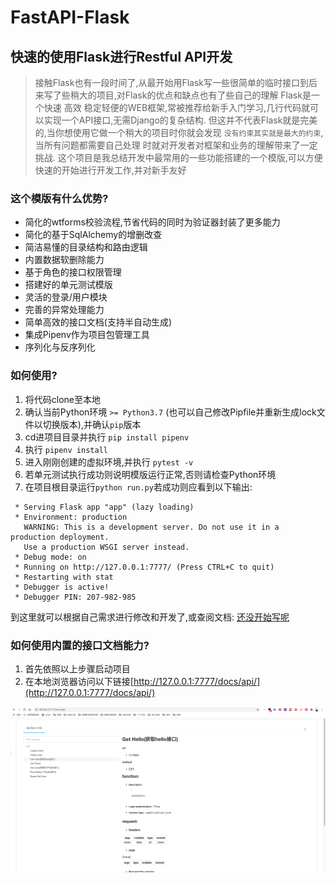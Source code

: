 # FastAPI-Flask
## 快速的使用Flask进行Restful API开发

> 接触Flask也有一段时间了,从最开始用Flask写一些很简单的临时接口到后来写了些稍大的项目,对Flask的优点和缺点也有了些自己的理解
>Flask是一个快速 高效 稳定轻便的WEB框架,常被推荐给新手入门学习,几行代码就可以实现一个API接口,无需Django的复杂结构. 
>但这并不代表Flask就是完美的,当你想使用它做一个稍大的项目时你就会发现 ``没有约束其实就是最大的约束``,当所有问题都需要自己处理
>时就对开发者对框架和业务的理解带来了一定挑战.
>这个项目是我总结开发中最常用的一些功能搭建的一个模版,可以方便快速的开始进行开发工作,并对新手友好



### 这个模版有什么优势?

* 简化的wtforms校验流程,节省代码的同时为验证器封装了更多能力
* 简化的基于SqlAlchemy的增删改查
* 简洁易懂的目录结构和路由逻辑
* 内置数据软删除能力
* 基于角色的接口权限管理
* 搭建好的单元测试模版
* 灵活的登录/用户模块
* 完善的异常处理能力
* 简单高效的接口文档(支持半自动生成)
* 集成Pipenv作为项目包管理工具
* 序列化与反序列化

### 如何使用?

1. 将代码clone至本地
2. 确认当前Python环境 `>= Python3.7` (也可以自己修改Pipfile并重新生成lock文件以切换版本),并确认`pip`版本
3. cd进项目目录并执行 `pip install pipenv`
4. 执行 ``pipenv install``
5. 进入刚刚创建的虚拟环境,并执行 `pytest -v` 
6. 若单元测试执行成功则说明模版运行正常,否则请检查Python环境
7. 在项目根目录运行`python run.py`若成功则应看到以下输出:
```
 * Serving Flask app "app" (lazy loading)
 * Environment: production
   WARNING: This is a development server. Do not use it in a production deployment.
   Use a production WSGI server instead.
 * Debug mode: on
 * Running on http://127.0.0.1:7777/ (Press CTRL+C to quit)
 * Restarting with stat
 * Debugger is active!
 * Debugger PIN: 207-982-985
```
到这里就可以根据自己需求进行修改和开发了,或查阅文档: [还没开始写呢]()

### 如何使用内置的接口文档能力?

1. 首先依照以上步骤启动项目
2. 在本地浏览器访问以下链接[http://127.0.0.1:7777/docs/api/](http://127.0.0.1:7777/docs/api/)

![](assets/apidocs.png)
